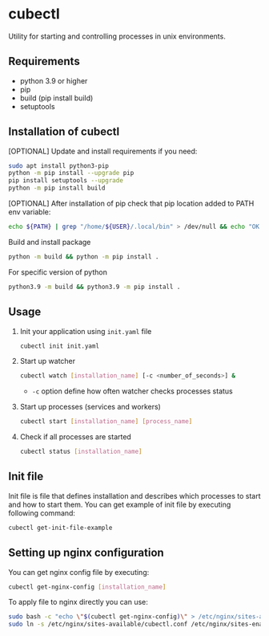 # cubectl
Utility for starting and controlling processes in unix environments.

## Requirements
* python 3.9 or higher
* pip
* build (pip install build)
* setuptools

## Installation of cubectl
[OPTIONAL] Update and install requirements if you need:
```bash
sudo apt install python3-pip
python -m pip install --upgrade pip
pip install setuptools --upgrade
python -m pip install build
```
[OPTIONAL] After installation of pip check that pip location added to PATH env variable:
```bash
echo ${PATH} | grep "/home/${USER}/.local/bin" > /dev/null && echo "OK: PIP is set up" || echo "ERROR: Default pip location not found in PATH"
```

Build and install package
```bash
python -m build && python -m pip install .
```
For specific version of python
```bash
python3.9 -m build && python3.9 -m pip install .
```

## Usage
1. Init your application using `init.yaml` file
    ```bash
    cubectl init init.yaml
    ```

2. Start up watcher
    ```bash
    cubectl watch [installation_name] [-c <number_of_seconds>] &
    ```
   * `-c` option define how often watcher checks processes status

3. Start up processes (services and workers)
    ```bash
    cubectl start [installation_name] [process_name]
    ```

4. Check if all processes are started
    ```bash
    cubectl status [installation_name]
    ```

## Init file
Init file is file that defines installation and describes which processes to start and how to start them.
You can get example of init file by executing following command:
```bash
cubectl get-init-file-example
   ```

## Setting up nginx configuration
You can get nginx config file by executing:
```bash
cubectl get-nginx-config [installation_name]
```

To apply file to nginx directly you can use:
```bash
sudo bash -c "echo \"$(cubectl get-nginx-config)\" > /etc/nginx/sites-available/cubectl.conf"
sudo ln -s /etc/nginx/sites-available/cubectl.conf /etc/nginx/sites-enabled/cubectl.conf
```
